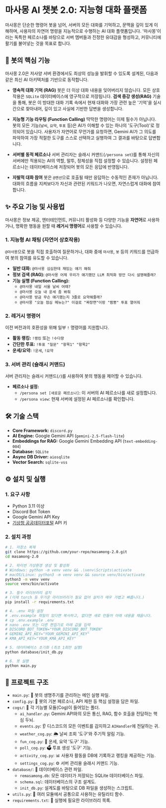 # 마사몽 AI 챗봇 2.0: 지능형 대화 플랫폼

마사몽은 단순한 명령어 봇을 넘어, 서버의 모든 대화를 기억하고, 문맥을 깊이 있게 이해하며, 사용자의 자연어 명령을 지능적으로 수행하는 AI 대화 플랫폼입니다. '마사몽'이라는 독특한 페르소나를 바탕으로 서버 멤버들과 진정한 유대감을 형성하고, 커뮤니티에 활기를 불어넣는 것을 목표로 합니다.

## 🤖 봇의 핵심 기능

마사몽 2.0은 저사양 서버 환경에서도 최상의 성능을 발휘할 수 있도록 설계된, 다음과 같은 최신 AI 아키텍처를 기반으로 동작합니다.

- **영속적 대화 기억 (RAG)**
  봇은 더 이상 대화 내용을 잊어버리지 않습니다. 모든 상호작용은 `SQLite` 데이터베이스에 영구적으로 저장됩니다. **검색 증강 생성(RAG)** 기술을 통해, 봇은 이 방대한 대화 기록 속에서 현재 대화와 가장 관련 높은 '기억'을 실시간으로 찾아내어, 깊이 있고 사실에 기반한 답변을 생성합니다.

- **지능형 기능 라우팅 (Function Calling)**
  딱딱한 명령어는 이제 필수가 아닙니다. 봇의 모든 기능(`날씨`, `요약`, `투표` 등)은 AI가 이해할 수 있는 하나의 '도구(Tool)'로 정의되어 있습니다. 사용자가 자연어로 무언가를 요청하면, Gemini AI가 그 의도를 파악하여 가장 적절한 도구를 스스로 선택하고 실행하여 그 결과를 바탕으로 답변합니다.

- **서버별 동적 페르소나**
  서버 관리자는 슬래시 커맨드(`/persona set`)를 통해 자신의 서버에만 적용되는 AI의 역할, 말투, 정체성을 직접 설정할 수 있습니다. 설정된 페르소나는 데이터베이스에 저장되어 봇의 모든 응답에 반영됩니다.

- **자발적 대화 참여**
  봇은 `@멘션`으로 호출될 때만 응답하는 수동적인 존재가 아닙니다. 대화의 흐름을 지켜보다가 자신과 관련된 키워드가 나오면, 자연스럽게 대화에 참여합니다.

## ✨ 주요 기능 및 사용법

마사몽은 정보 제공, 엔터테인먼트, 커뮤니티 활성화 등 다양한 기능을 **자연어**로 사용하거나, 명확한 행동을 원할 때 **레거시 명령어**로 사용할 수 있습니다.

### 1. 지능형 AI 채팅 (자연어 상호작용)

`@마사몽`으로 봇을 직접 호출하여 질문하거나, 대화 중에 `마사몽`, `봇` 등의 키워드를 언급하여 봇의 참여를 유도할 수 있습니다.

- **일반 대화:** `@마사몽 심심한데 재밌는 얘기 해줘`
- **정보 검색 (RAG):** `@마사몽 어제 우리가 얘기했던 LLM 최적화 방안 다시 설명해줄래?`
- **기능 실행 (Function Calling):**
    - `@마사몽 내일 서울 날씨 어때?`
    - `@마사몽 오늘 내 운세 좀 봐줘`
    - `@마사몽 방금 무슨 얘기했는지 3줄로 요약해줄래?`
    - `@마사몽 "오늘 점심 메뉴는?" 이걸로 "짜장면"이랑 "짬뽕" 투표 열어줘`

### 2. 레거시 명령어

이전 버전과의 호환성을 위해 일부 `!` 명령어를 지원합니다.

- **활동 랭킹:** `!랭킹` 또는 `!수다왕`
- **간단한 투표:** `!투표 "질문" "항목1" "항목2"`
- **운세/요약:** `!운세`, `!요약`

### 3. 서버 관리 (슬래시 커맨드)

서버 관리자는 슬래시 커맨드(`/`)를 사용하여 봇의 행동을 제어할 수 있습니다.

- **페르소나 설정:**
    - `/persona set [새로운 페르소나]`: 이 서버의 AI 페르소나를 새로 설정합니다.
    - `/persona view`: 현재 서버에 설정된 AI 페르소나를 확인합니다.

## 🛠️ 기술 스택

- **Core Framework:** `discord.py`
- **AI Engine:** Google Gemini API (`gemini-2.5-flash-lite`)
- **Embeddings for RAG:** Google Gemini Embedding API (`text-embedding-004`)
- **Database:** `SQLite`
- **Async DB Driver:** `aiosqlite`
- **Vector Search:** `sqlite-vss`

## ⚙️ 설치 및 실행

### 1. 요구 사항
- Python 3.11 이상
- Discord Bot Token
- Google Gemini API Key
- [기상청 공공데이터포털](https://www.data.go.kr/data/15057682/openapi.do) API 키

### 2. 설치 과정
```bash
# 1. 저장소 복제
git clone https://github.com/your-repo/masamong-2.0.git
cd masamong-2.0

# 2. 파이썬 가상환경 생성 및 활성화
# Windows: python -m venv venv && .\venv\Scripts\activate
# macOS/Linux: python3 -m venv venv && source venv/bin/activate
python3 -m venv venv
source venv/bin/activate

# 3. 필수 라이브러리 설치
# (이제 torch 등 무거운 라이브러리가 필요 없어 설치가 매우 가볍고 빠릅니다.)
pip install -r requirements.txt

# 4. .env 파일 설정
# .env.example 파일이 있다면 복사하고, 없다면 새로 만들어 아래 내용을 채웁니다.
# cp .env.example .env
# nano .env 또는 다른 편집기로 아래 값을 입력
# DISCORD_BOT_TOKEN="YOUR_DISCORD_BOT_TOKEN"
# GEMINI_API_KEY="YOUR_GEMINI_API_KEY"
# KMA_API_KEY="YOUR_KMA_API_KEY"

# 5. 데이터베이스 초기화 (최초 1회만 실행)
python database/init_db.py

# 6. 봇 실행
python main.py
```

## 📁 프로젝트 구조

- `main.py`: 🤖 봇의 생명주기를 관리하는 메인 실행 파일.
- `config.py`: 🧠 봇의 기본 페르소나, API 제한 등 핵심 설정을 담은 파일.
- `cogs/`: 🧩 각 기능별 모듈(Cog)이 들어있는 폴더.
    - `ai_handler.py`: Gemini API와의 모든 통신, RAG, 함수 호출을 전담하는 핵심 두뇌.
    - `events.py`: 👂 디스코드의 모든 이벤트를 감지하고 `AIHandler`에 전달하는 귀.
    - `weather_cog.py`: 🌦️ 날씨 조회 '도구'와 주기적 알림 기능.
    - `fun_cog.py`: 🎉 운세, 요약 '도구' 기능.
    - `poll_cog.py`: 🗳️ 투표 생성 '도구' 기능.
    - `activity_cog.py`: 📊 사용자 활동을 DB에 기록하고 랭킹을 제공하는 기능.
    - `settings_cog.py`: ⚙️ 서버 관리용 슬래시 커맨드 기능.
- `database/`: 💾 데이터베이스 관련 파일.
    - `remasamong.db`: 모든 데이터가 저장되는 SQLite 데이터베이스 파일.
    - `schema.sql`: 데이터베이스의 구조 설계도.
    - `init_db.py`: 설계도를 바탕으로 DB 파일을 생성하는 스크립트.
- `utils.py`: 🔧 여러 모듈에서 공통으로 사용하는 유틸리티 함수.
- `requirements.txt`: 📜 실행에 필요한 라이브러리 목록.
